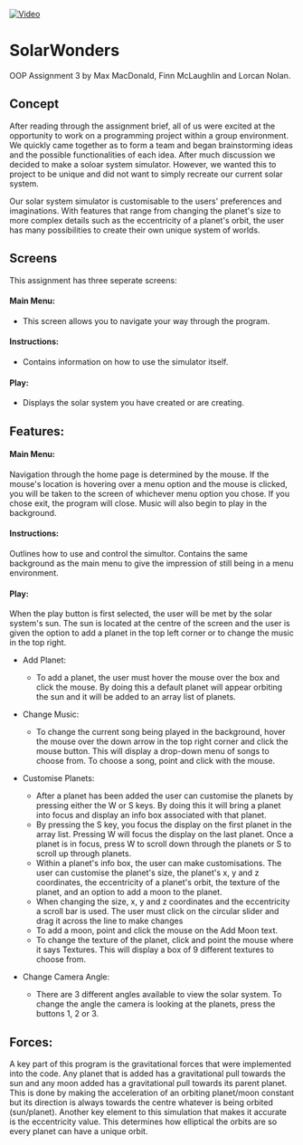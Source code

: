 [![Video](https://i.gyazo.com/2ac0d5548e47d28ad605335cb7babb82.png)](https://www.youtube.com/watch?v=0NdYIqGnH_A)


# SolarWonders
OOP Assignment 3 by Max MacDonald, Finn McLaughlin and Lorcan Nolan.

## Concept
After reading through the assignment brief, all of us were excited at the opportunity to work on a programming project within a group environment. We quickly came together as to form a team and began brainstorming ideas and the possible functionalities of each idea.
After much discussion we decided to make a soloar system simulator. However, we wanted this to project to be unique and did not want to simply recreate our current solar system.

Our solar system simulator is customisable to the users' preferences and imaginations. With features that range from changing the planet's size to more complex details such as the eccentricity of a planet's orbit, the user has many possibilities to create their own unique system of worlds.

## Screens
This assignment has three seperate screens:

#### Main Menu:
* This screen allows you to navigate your way through the program.

#### Instructions:
* Contains information on how to use the simulator itself.

#### Play:
* Displays the solar system you have created or are creating.

## Features:
#### Main Menu:
Navigation through the home page is determined by the mouse. If the mouse's location is hovering over a menu option and the mouse is clicked, you will be taken to the screen of whichever menu option you chose. If you chose exit, the program will close. Music will also begin to play in the background.

#### Instructions:
Outlines how to use and control the simultor. Contains the same background as the main menu to give the impression of still being in a menu environment.

#### Play:
When the play button is first selected, the user will be met by the solar system's sun. The sun is located at the centre of the screen and the user is given the option to add a planet in the top left corner or to change the music in the top right.

* Add Planet:
  * To add a planet, the user must hover the mouse over the box and click the mouse. By doing this a default planet will appear orbiting the sun and it will be added to an array list of planets.
  
* Change Music:
  * To change the current song being played in the background, hover the mouse over the down arrow in the top right corner and click the mouse button. This will display a drop-down menu of songs to choose from. To choose a song, point and click with the mouse.

* Customise Planets:
  * After a planet has been added the user can customise the planets by pressing either the W or S keys. By doing this it will bring a planet into focus and display an info box associated with that planet.
  * By pressing the S key, you focus the display on the first planet in the array list. Pressing W will focus the display on the last planet. Once a planet is in focus, press W to scroll down through the planets or S to scroll up through planets.
  * Within a planet's info box, the user can make customisations. The user can customise the planet's size, the planet's x, y and z coordinates, the eccentricity of a planet's orbit, the texture of the planet, and an option to add a moon to the planet.
  * When changing the size, x, y and z coordinates and the eccentricity a scroll bar is used. The user must click on the circular slider and drag it across the line to make changes
  * To add a moon, point and click the mouse on the Add Moon text.
  * To change the texture of the planet, click and point the mouse where it says Textures. This will display a box of 9 different textures to choose from.
* Change Camera Angle:
  * There are 3 different angles available to view the solar system. To change the angle the camera is looking at the planets, press the buttons 1, 2 or 3.
  
## Forces:
A key part of this program is the gravitational forces that were implemented into the code. Any planet that is added has a gravitational pull towards the sun and any moon added has a gravitational pull towards its parent planet. This is done by making the acceleration of an orbiting planet/moon constant but its direction is always towards the centre whatever is being orbited (sun/planet).
Another key element to this simulation that makes it accurate is the eccentricity value. This determines how elliptical the orbits are so every planet can have a unique orbit.
